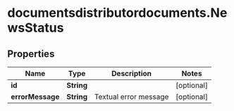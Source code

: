 # documentsdistributordocuments.NewsStatus

## Properties

Name | Type | Description | Notes
------------ | ------------- | ------------- | -------------
**id** | **String** |  | [optional] 
**errorMessage** | **String** | Textual error message | [optional] 


